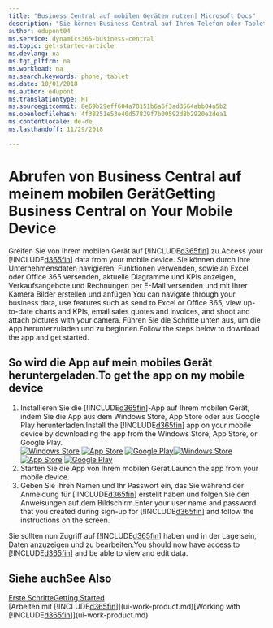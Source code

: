 ```yaml
---
title: "Business Central auf mobilen Geräten nutzen| Microsoft Docs"
description: "Sie können Business Central auf Ihrem Telefon oder Tablet einsehen und bearbeiten."
author: edupont04
ms.service: dynamics365-business-central
ms.topic: get-started-article
ms.devlang: na
ms.tgt_pltfrm: na
ms.workload: na
ms.search.keywords: phone, tablet
ms.date: 10/01/2018
ms.author: edupont
ms.translationtype: HT
ms.sourcegitcommit: 8e69b29eff604a78151b6a6f3ad3564abb04a5b2
ms.openlocfilehash: 4f38251e53e40d57829f7b00592d8b2920e2dea1
ms.contentlocale: de-de
ms.lasthandoff: 11/29/2018

---
```


# <a name="getting-business-central-on-your-mobile-device"></a><span data-ttu-id="6a7ff-103">Abrufen von Business Central auf meinem mobilen Gerät</span><span class="sxs-lookup"><span data-stu-id="6a7ff-103">Getting Business Central on Your Mobile Device</span></span>
<span data-ttu-id="6a7ff-104">Greifen Sie von Ihrem mobilen Gerät auf [!INCLUDE[d365fin](includes/d365fin_md.md)] zu.</span><span class="sxs-lookup"><span data-stu-id="6a7ff-104">Access your [!INCLUDE[d365fin](includes/d365fin_md.md)] data from your mobile device.</span></span> <span data-ttu-id="6a7ff-105">Sie können durch Ihre Unternehmensdaten navigieren, Funktionen verwenden, sowie an Excel oder Office 365 versenden, aktuelle Diagramme und KPIs anzeigen, Verkaufsangebote und Rechnungen per E-Mail versenden und mit Ihrer Kamera Bilder erstellen und anfügen.</span><span class="sxs-lookup"><span data-stu-id="6a7ff-105">You can navigate through your business data, use features such as send to Excel or Office 365, view up-to-date charts and KPIs, email sales quotes and invoices, and shoot and attach pictures with your camera.</span></span> <span data-ttu-id="6a7ff-106">Führen Sie die Schritte unten aus, um die App herunterzuladen und zu beginnen.</span><span class="sxs-lookup"><span data-stu-id="6a7ff-106">Follow the steps below to download the app and get started.</span></span>

## <a name="to-get-the-app-on-my-mobile-device"></a><span data-ttu-id="6a7ff-107">So wird die App auf mein mobiles Gerät heruntergeladen.</span><span class="sxs-lookup"><span data-stu-id="6a7ff-107">To get the app on my mobile device</span></span>
1. <span data-ttu-id="6a7ff-108">Installieren Sie die [!INCLUDE[d365fin](includes/d365fin_md.md)]-App auf Ihrem mobilen Gerät, indem Sie die App aus dem Windows Store, App Store oder aus Google Play herunterladen.</span><span class="sxs-lookup"><span data-stu-id="6a7ff-108">Install the [!INCLUDE[d365fin](includes/d365fin_md.md)] app on your mobile device by downloading the app from the Windows Store, App Store, or Google Play.</span></span>  
<span data-ttu-id="6a7ff-109">[![Windows Store](./media/install-mobile-app/windowsstore.png)](https://go.microsoft.com/fwlink/?LinkId=734848)
[![App Store](./media/install-mobile-app/appstore.png)](https://go.microsoft.com/fwlink/?LinkId=734847) [![Google Play](./media/install-mobile-app/googleplay.png)](https://go.microsoft.com/fwlink/?LinkId=734849)</span><span class="sxs-lookup"><span data-stu-id="6a7ff-109">[![Windows Store](./media/install-mobile-app/windowsstore.png)](https://go.microsoft.com/fwlink/?LinkId=734848)
[![App Store](./media/install-mobile-app/appstore.png)](https://go.microsoft.com/fwlink/?LinkId=734847) [![Google Play](./media/install-mobile-app/googleplay.png)](https://go.microsoft.com/fwlink/?LinkId=734849)</span></span>  
2. <span data-ttu-id="6a7ff-110">Starten Sie die App von Ihrem mobilen Gerät.</span><span class="sxs-lookup"><span data-stu-id="6a7ff-110">Launch the app from your mobile device.</span></span>
3. <span data-ttu-id="6a7ff-111">Geben Sie Ihren Namen und Ihr Passwort ein, das Sie während der Anmeldung für [!INCLUDE[d365fin](includes/d365fin_md.md)] erstellt haben und folgen Sie den Anweisungen auf dem Bildschirm.</span><span class="sxs-lookup"><span data-stu-id="6a7ff-111">Enter your user name and password that you created during sign-up for [!INCLUDE[d365fin](includes/d365fin_md.md)] and follow the instructions on the screen.</span></span>

<span data-ttu-id="6a7ff-112">Sie sollten nun Zugriff auf [!INCLUDE[d365fin](includes/d365fin_md.md)] haben und in der Lage sein, Daten anzuzeigen und zu bearbeiten.</span><span class="sxs-lookup"><span data-stu-id="6a7ff-112">You should now have access to [!INCLUDE[d365fin](includes/d365fin_md.md)] and be able to view and edit data.</span></span>

## <a name="see-also"></a><span data-ttu-id="6a7ff-113">Siehe auch</span><span class="sxs-lookup"><span data-stu-id="6a7ff-113">See Also</span></span>
[<span data-ttu-id="6a7ff-114">Erste Schritte</span><span class="sxs-lookup"><span data-stu-id="6a7ff-114">Getting Started</span></span>](product-get-started.md)  
<span data-ttu-id="6a7ff-115">[Arbeiten mit [!INCLUDE[d365fin](includes/d365fin_md.md)]](ui-work-product.md)</span><span class="sxs-lookup"><span data-stu-id="6a7ff-115">[Working with [!INCLUDE[d365fin](includes/d365fin_md.md)]](ui-work-product.md)</span></span>  

